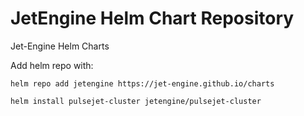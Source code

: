 # JetEngine Helm Chart Repository
Jet-Engine Helm Charts 

Add helm repo with:
```
helm repo add jetengine https://jet-engine.github.io/charts
```

```
helm install pulsejet-cluster jetengine/pulsejet-cluster
```
